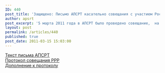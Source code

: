 ```yaml
---
ID: 440
post_title: 'Защищено: Письмо АПСРТ касательно совещания с участием Российского Речного Регистра'
author: apsrt
post_excerpt: '5 марта 2011 года в АПСРТ было проведено совещание,  на котором были рассмотрены вопросы в отношении возможностей использования судов класса «Р» на водных путях разряда «О», а также совместимости двух систем связи: GPS  и ГЛОНАСС при эксплуатации судов на внутренних водных путях. Письмо АПСРТ по итогам совещания, а также протокол совещания при первом заместителе генерального директора Российского Речного Регистра Н.А. Ефремове прилагаются.'
layout: post
permalink: /articles/440
published: true
post_date: 2011-03-15 15:03:00
---
```

[Текст письма АПСРТ][1]  
[Протокол совещания РРР][2]  
[Дополнение к протоколу][3]

 [1]: http://www.apsrt.ru/docs/rrr.doc
 [2]: http://www.apsrt.ru/docs/protokol-rrr.pdf
 [3]: http://www.apsrt.ru/docs/dop-rrr.pdf